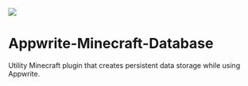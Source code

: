 [![](https://jitpack.io/v/nCodesDotEU/Appwrite-Minecraft-Database.svg)](https://jitpack.io/#nCodesDotEU/Appwrite-Minecraft-Database)

# Appwrite-Minecraft-Database
Utility Minecraft plugin that creates persistent data storage while using Appwrite.
